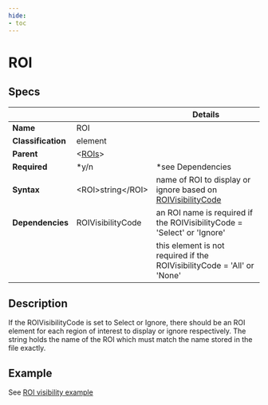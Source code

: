 ```yaml
---
hide:
- toc
---
```

<!-- let javascript handle toc on left sidebar -->
# ROI

## Specs

| ||Details|
|---|---|---|
| **Name** | ROI ||
| **Classification** | element ||
| **Parent** | <[ROIs](index.md)\> ||
| **Required** | *y/n | *see Dependencies|
| **Syntax** | <ROI\>string</ROI\>| name of ROI to display or ignore based on [ROIVisibilityCode](roi_visibility_code.md)|
| **Dependencies** | ROIVisibilityCode | an ROI name is required if the ROIVisibilityCode = 'Select' or 'Ignore' |
|  |  | this element is not required if the ROIVisibilityCode = 'All' or 'None' |

## Description

If the ROIVisibilityCode is set to Select or Ignore, there should be an ROI element for each region of interest
to display or ignore respectively. The string holds the name of the ROI which must match the name stored in 
the file exactly.

## Example

See [ROI visibility example](../../../examples/example_roi_visibility.md)
